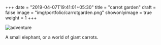 +++
date = "2019-04-07T19:41:01+05:30"
title = "carrot garden"
draft = false
image = "img/portfolio/carrotgarden.png"
showonlyimage = true
weight = 1
+++

![adventure](/img/portfolio/carrotgarden.png)

A small elephant, or a world of giant carrots.

